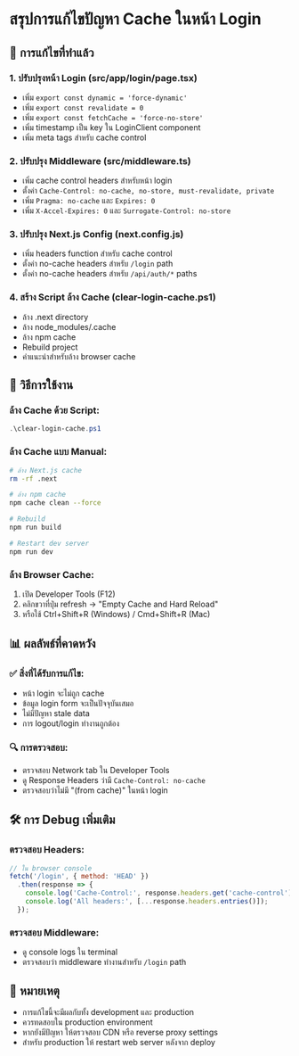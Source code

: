 # สรุปการแก้ไขปัญหา Cache ในหน้า Login

## 🔧 การแก้ไขที่ทำแล้ว

### 1. ปรับปรุงหน้า Login (src/app/login/page.tsx)
- เพิ่ม `export const dynamic = 'force-dynamic'`
- เพิ่ม `export const revalidate = 0`
- เพิ่ม `export const fetchCache = 'force-no-store'`
- เพิ่ม timestamp เป็น key ใน LoginClient component
- เพิ่ม meta tags สำหรับ cache control

### 2. ปรับปรุง Middleware (src/middleware.ts)
- เพิ่ม cache control headers สำหรับหน้า login
- ตั้งค่า `Cache-Control: no-cache, no-store, must-revalidate, private`
- เพิ่ม `Pragma: no-cache` และ `Expires: 0`
- เพิ่ม `X-Accel-Expires: 0` และ `Surrogate-Control: no-store`

### 3. ปรับปรุง Next.js Config (next.config.js)
- เพิ่ม headers function สำหรับ cache control
- ตั้งค่า no-cache headers สำหรับ `/login` path
- ตั้งค่า no-cache headers สำหรับ `/api/auth/*` paths

### 4. สร้าง Script ล้าง Cache (clear-login-cache.ps1)
- ล้าง .next directory
- ล้าง node_modules/.cache
- ล้าง npm cache
- Rebuild project
- คำแนะนำสำหรับล้าง browser cache

## 🚀 วิธีการใช้งาน

### ล้าง Cache ด้วย Script:
```powershell
.\clear-login-cache.ps1
```

### ล้าง Cache แบบ Manual:
```bash
# ล้าง Next.js cache
rm -rf .next

# ล้าง npm cache
npm cache clean --force

# Rebuild
npm run build

# Restart dev server
npm run dev
```

### ล้าง Browser Cache:
1. เปิด Developer Tools (F12)
2. คลิกขวาที่ปุ่ม refresh → "Empty Cache and Hard Reload"
3. หรือใช้ Ctrl+Shift+R (Windows) / Cmd+Shift+R (Mac)

## 📊 ผลลัพธ์ที่คาดหวัง

### ✅ สิ่งที่ได้รับการแก้ไข:
- หน้า login จะไม่ถูก cache
- ข้อมูล login form จะเป็นปัจจุบันเสมอ
- ไม่มีปัญหา stale data
- การ logout/login ทำงานถูกต้อง

### 🔍 การตรวจสอบ:
- ตรวจสอบ Network tab ใน Developer Tools
- ดู Response Headers ว่ามี `Cache-Control: no-cache`
- ตรวจสอบว่าไม่มี "(from cache)" ในหน้า login

## 🛠️ การ Debug เพิ่มเติม

### ตรวจสอบ Headers:
```javascript
// ใน browser console
fetch('/login', { method: 'HEAD' })
  .then(response => {
    console.log('Cache-Control:', response.headers.get('cache-control'));
    console.log('All headers:', [...response.headers.entries()]);
  });
```

### ตรวจสอบ Middleware:
- ดู console logs ใน terminal
- ตรวจสอบว่า middleware ทำงานสำหรับ `/login` path

## 📝 หมายเหตุ

- การแก้ไขนี้จะมีผลกับทั้ง development และ production
- ควรทดสอบใน production environment
- หากยังมีปัญหา ให้ตรวจสอบ CDN หรือ reverse proxy settings
- สำหรับ production ให้ restart web server หลังจาก deploy